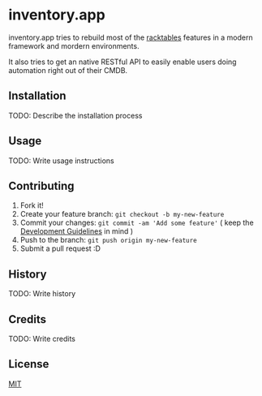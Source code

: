 # inventory.app

inventory.app tries to rebuild most of the [racktables](racktables.org) features in a modern framework and mordern environments.

It also tries to get an native RESTful API to easily enable users doing automation right out of their CMDB.

## Installation

TODO: Describe the installation process

## Usage

TODO: Write usage instructions

## Contributing

1. Fork it!
2. Create your feature branch: `git checkout -b my-new-feature`
3. Commit your changes: `git commit -am 'Add some feature'` ( keep the [Development Guidelines](./Development.md) in mind )
4. Push to the branch: `git push origin my-new-feature`
5. Submit a pull request :D

## History

TODO: Write history

## Credits

TODO: Write credits

## License

[MIT](./LICENSE)
